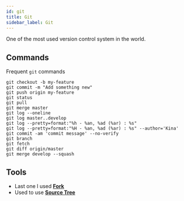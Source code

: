 ```yaml
---
id: git
title: Git
sidebar_label: Git
---
```


One of the most used version control system in the world.

## Commands

Frequent `git` commands

```
git checkout -b my-feature
git commit -m "Add something new"
git push origin my-feature
git status
git pull
git merge master
git log --oneline
git log master..develop
git log --pretty=format:"%h - %an, %ad (%ar) : %s"
git log --pretty=format:"%H - %an, %ad (%ar) : %s" --author='Kina'
git commit -am 'commit message' --no-verify
git branch
git fetch
git diff origin/master
git merge develop --squash
```

## Tools

- Last one I used [__Fork__](https://git-fork.com/)
- Used to use [__Source Tree__](https://www.sourcetreeapp.com/)